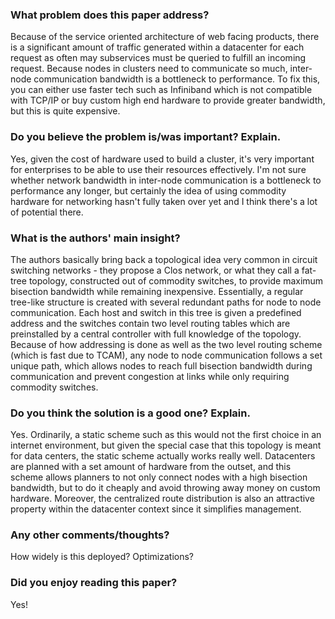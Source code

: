 ### What problem does this paper address?

Because of the service oriented architecture of web facing products, there is a significant amount of traffic generated within a datacenter for each request as often may subservices must be queried to fulfill an incoming request. Because nodes in clusters need to communicate so much, inter-node communication bandwidth is a bottleneck to performance. To fix this, you can either use faster tech such as Infiniband which is not compatible with TCP/IP or buy custom high end hardware to provide greater bandwidth, but this is quite expensive.

### Do you believe the problem is/was important? Explain.

Yes, given the cost of hardware used to build a cluster, it's very important for enterprises to be able to use their resources effectively. I'm not sure whether network bandwidth in inter-node communication is a bottleneck to performance any longer, but certainly the idea of using commodity hardware for networking hasn't fully taken over yet and I think there's a lot of potential there.

### What is the authors' main insight?

The authors basically bring back a topological idea very common in circuit switching networks - they propose a Clos network, or what they call a fat-tree topology, constructed out of commodity switches, to provide maximum bisection bandwidth while remaining inexpensive. Essentially, a regular tree-like structure is created with several redundant paths for node to node communication. Each host and switch in this tree is given a predefined address and the switches contain two level routing tables which are preinstalled by a central controller with full knowledge of the topology. Because of how addressing is done as well as the two level routing scheme (which is fast due to TCAM), any node to node communication follows a set unique path, which allows nodes to reach full bisection bandwidth during communication and prevent congestion at links while only requiring commodity switches.

### Do you think the solution is a good one? Explain.

Yes. Ordinarily, a static scheme such as this would not the first choice in an internet environment, but given the special case that this topology is meant for data centers, the static scheme actually works really well. Datacenters are planned with a set amount of hardware from the outset, and this scheme allows planners to not only connect nodes with a high bisection bandwidth, but to do it cheaply and avoid throwing away money on custom hardware. Moreover, the centralized route distribution is also an attractive property within the datacenter context since it simplifies management.

### Any other comments/thoughts?

How widely is this deployed? Optimizations?

### Did you enjoy reading this paper?

Yes!